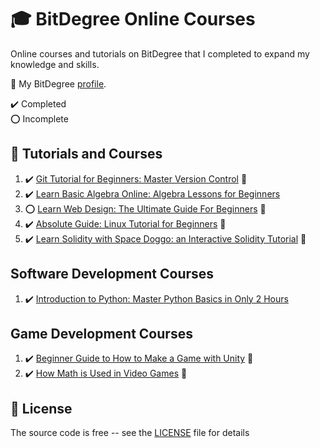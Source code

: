 # :mortar_board: BitDegree Online Courses

Online courses and tutorials on BitDegree that I completed to expand my knowledge and skills.

:link: My BitDegree [profile][profile].

:heavy_check_mark: Completed  
:o: Incomplete

## :beginner: Tutorials and Courses

1. :heavy_check_mark: [Git Tutorial for Beginners: Master Version Control](https://www.bitdegree.org/course/git-tutorial-for-beginners) :link:
2. :heavy_check_mark: [Learn Basic Algebra Online: Algebra Lessons for Beginners](algebra-lessons-for-beginners/)
3. :o: [Learn Web Design: The Ultimate Guide For Beginners](https://www.bitdegree.org/course/learn-web-design) :link:
4. :heavy_check_mark: [Absolute Guide: Linux Tutorial for Beginners](https://www.bitdegree.org/course/linux-tutorial) :link:
5. :heavy_check_mark: [Learn Solidity with Space Doggo: an Interactive Solidity Tutorial](https://www.bitdegree.org/course/learn-solidity-space-doggos) :link:

## Software Development Courses

1. :heavy_check_mark: [Introduction to Python: Master Python Basics in Only 2 Hours](introduction-to-python/)

## Game Development Courses

1. :heavy_check_mark: [Beginner Guide to How to Make a Game with Unity](https://github.com/learning-game-development/learning-unity-game-development/tree/master/Beginner-Guide-to-How-to-Make-a-Game-with-Unity) :rocket:
2. :heavy_check_mark: [How Math is Used in Video Games](https://github.com/learning-game-development/learning-unity-game-development/tree/master/How-Math-is-Used-in-Video-Games/) :rocket:

## :page_with_curl: License

The source code is free -- see the [LICENSE](LICENSE) file for details

[profile]: www.bitdegree.org/user/quintin-henn/profile
